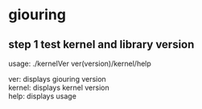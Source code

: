 # giouring

## step 1 test kernel and library version

usage: ./kernelVer ver(version)/kernel/help  

ver: displays giouring version  
kernel: displays kernel version  
help: displays usage  



